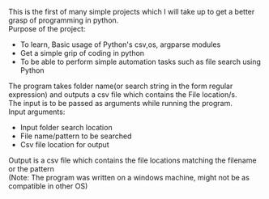 <body>
 <p>This is the first of many simple projects which I will take up to get a better grasp of programming in python.<br>
  Purpose of the project:<p \>
 <ul>
  <li>To learn, Basic usage of Python's csv,os, argparse modules</li>
  <li>Get a simple grip of coding in python</li>
  <li>To be able to perform simple automation tasks such as file search using Python</li>
 </ul>
 <p>The program takes folder name(or search string in the form regular expression) and outputs a csv file which contains the File location/s.<br>
 The input is to be passed as arguments while running the program.<br>
 Input arguments:<p \>
 <ul>
  <li>Input folder search location</li>
  <li>File name/pattern to be searched</li>
  <li>Csv file location for output</li>
 </ul>
 <p>Output is a csv file which contains the file locations matching the filename or the pattern <br>
 (Note: The program was written on a windows machine, might not be as compatible in other OS)<p \>
<body \> 
